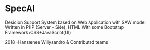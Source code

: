 # SpecAI
Desicion Support System based on Web Application with SAW model
Written in PHP (Server - Side), HTML With some Bootstrap Framework+CSS+JavaScript(UI)

2018
-Hansrenee Willysandro & Contributed teams
